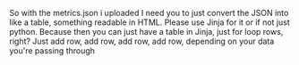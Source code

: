 So with the metrics.json i uploaded I need you to just convert the JSON into like a table, something readable in HTML. Please use Jinja for it or if not just python.  Because then you can just have a table in Jinja, just for loop rows, right? Just add row, add row, add row, add row, depending on your data you're passing through
